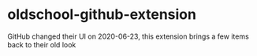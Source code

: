 # oldschool-github-extension
GitHub changed their UI on 2020-06-23, this extension brings a few items back to their old look
